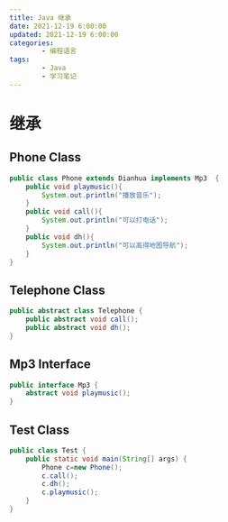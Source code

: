 ```yaml
---
title: Java 继承
date: 2021-12-19 6:00:00
updated: 2021-12-19 6:00:00
categories:
        - 编程语言
tags:
        - Java
        - 学习笔记
---
```


# 继承

## Phone Class

```java
public class Phone extends Dianhua implements Mp3  {
    public void playmusic(){
        System.out.println("播放音乐");
    }
    public void call(){
        System.out.println("可以打电话");
    }
    public void dh(){
        System.out.println("可以高得地图导航");
    }
}
```

## Telephone Class

```java
public abstract class Telephone {
    public abstract void call();
    public abstract void dh();
}
```

## Mp3 Interface

```java
public interface Mp3 {
    abstract void playmusic();
}
```

## Test Class

```java
public class Test {
    public static void main(String[] args) {
        Phone c=new Phone();
        c.call();
        c.dh();
        c.playmusic();
    }
}
```
